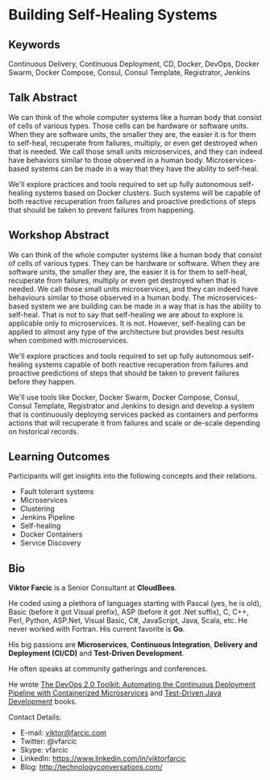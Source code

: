 # Building Self-Healing Systems

## Keywords

Continuous Delivery, Continuous Deployment, CD, Docker, DevOps, Docker Swarm, Docker Compose, Consul, Consul Template, Registrator, Jenkins

## Talk Abstract

We can think of the whole computer systems like a human body that consist of cells of various types. Those cells can be hardware or software units. When they are software units, the smaller they are, the easier it is for them to self-heal, recuperate from failures, multiply, or even get destroyed when that is needed. We call those small units microservices, and they can indeed have behaviors similar to those observed in a human body.  Microservices-based systems can be made in a way that they have the ability to self-heal.

We'll explore practices and tools required to set up fully autonomous self-healing systems based on Docker clusters. Such systems will be capable of both reactive recuperation from failures and proactive predictions of steps that should be taken to prevent failures from happening.

## Workshop Abstract

We can think of the whole computer systems like a human body that consist of cells of various types. They can be hardware or software. When they are software units, the smaller they are, the easier it is for them to self-heal, recuperate from failures, multiply or even get destroyed when that is needed. We call those small units microservices, and they can indeed have behaviours similar to those observed in a human body.  The microservices-based system we are building can be made in a way that is has the ability to self-heal. That is not to say that self-healing we are about to explore is applicable only to microservices. It is not. However, self-healing can be applied to almost any type of the architecture but provides best results when combined with microservices.

We'll explore practices and tools required to set up fully autonomous self-healing systems capable of both reactive recuperation from failures and proactive predictions of steps that should be taken to prevent failures before they happen.

We'll use tools like Docker, Docker Swarm, Docker Compose, Consul, Consul Template, Registrator and Jenkins to design and develop a system that is continuously deploying services packed as containers and performs actions that will recuperate it from failures and scale or de-scale depending on historical records.

## Learning Outcomes

Participants will get insights into the following concepts and their relations.

* Fault tolerant systems
* Microservices
* Clustering
* Jenkins Pipeline
* Self-healing
* Docker Containers
* Service Discovery

## Bio

**Viktor Farcic** is a Senior Consultant at **CloudBees**.

He coded using a plethora of languages starting with Pascal (yes, he is old), Basic (before it got Visual prefix), ASP (before it got .Net suffix), C, C++, Perl, Python, ASP.Net, Visual Basic, C#, JavaScript, Java, Scala, etc. He never worked with Fortran. His current favorite is **Go**.

His big passions are **Microservices**, **Continuous Integration**, **Delivery and Deployment (CI/CD)** and **Test-Driven Development**.

He often speaks at community gatherings and conferences.

He wrote [The DevOps 2.0 Toolkit: Automating the Continuous Deployment Pipeline with Containerized Microservices](http://www.amazon.com/dp/B01BJ4V66M) and [Test-Driven Java Development](http://www.amazon.com/Test-Driven-Java-Development-Viktor-Farcic-ebook/dp/B00YSIM3SC) books.

Contact Details:

* E-mail: viktor@farcic.com
* Twitter: @vfarcic
* Skype: vfarcic
* LinkedIn: https://www.linkedin.com/in/viktorfarcic
* Blog: http://technologyconversations.com/
